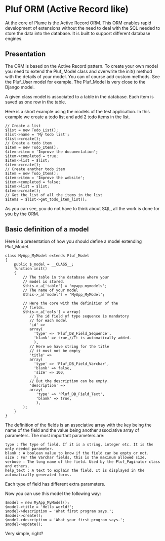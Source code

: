 # Pluf ORM (Active Record like)

At the core of Plume is the Active Record ORM. This ORM enables rapid development of extensions without the need to deal with the SQL needed to store the data into the database. It is built to support different database engines.

## Presentation

The ORM is based on the Active Record pattern. To create your own model you need to extend the Pluf_Model class and overwrite the init() method with the details of your model. You can of course add custom methods. See the Pluf_User model for example. The Pluf_Model is very close to the Django model.

A given class model is associated to a table in the database. Each item is saved as one row in the table.

Here is a short example using the models of the test application. In this example we create a todo list and add 2 todo items in the list.

	// Create a list
	$list = new Todo_List();
	$list->name = 'My todo list';
	$list->create();
	// Create a todo item
	$item = new Todo_Item();
	$item->item = 'Improve the documentation';
	$item->completed = true;
	$item->list = $list;
	$item->create();
	// Create another todo item
	$item = new Todo_Item();
	$item->item = 'Improve the website';
	$item->completed = false;
	$item->list = $list;
	$item->create();
	// Get the list of all the items in the list
	$items = $list->get_todo_item_list();   

As you can see, you do not have to think about SQL, all the work is done for you by the ORM.

## Basic definition of a model

Here is a presentation of how you should define a model extending Pluf_Model.

	class MyApp_MyModel extends Pluf_Model
	{
	    public $_model = __CLASS__;
	    function init()
	    { 
	        // The table in the database where your
	        // model is stored.
	        $this->_a['table'] = 'myapp_mymodels';
	        // The name of your model
	        $this->_a['model'] = 'MyApp_MyModel';
	
	        // Here the core with the definition of the
	        // fields.
	        $this->_a['cols'] = array(
	           // The id field of type sequence is mandatory
	           // for each model
	           'id' =>
	           array(
	             'type' => 'Pluf_DB_Field_Sequence',
	             'blank' => true,//It is automatically added.
	             ),
	           // Here we have string for the title
	           // it must not be empty
	           'title' => 
	           array(
	             'type' => 'Pluf_DB_Field_Varchar',
	             'blank' => false,
	             'size' => 100,
	             ),
	           // But the description can be empty.
	           'description' => 
	           array(
	              'type' => 'Pluf_DB_Field_Text',
	              'blank' => true,
	              ),
	        );
	    }
	} 

The definition of the fields is an associative array with the key being the name of the field and the value being another associative array of parameters. The most important parameters are:

    type : The type of field. If it is a string, integer etc. It is the only needed parameter.
    blank : A boolean value to know if the field can be empty or not.
    size : For the Varchar fields, this is the maximum allowed size.
    verbose : The long name of the field. Used by the Pluf_Paginator class and others.
    help_text : A text to explain the field. It is displayed in the automatically generated forms.

Each type of field has different extra parameters.

Now you can use this model the following way:

	$model = new MyApp_MyModel();
	$model->title = 'Hello world!';
	$model->description = 'What first program says.';
	$model->create();
	$model->description = 'What your first program says.';
	$model->update();

Very simple, right?

